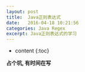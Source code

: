 ```yaml
---
layout: post
title:  Java正则表达式
date:   2016-04-18 10:21:56
categories: Java Regex
excerpt: Java正则表达式的学习
---
```


* content
{:toc}

**占个坑, 有时间在写**
